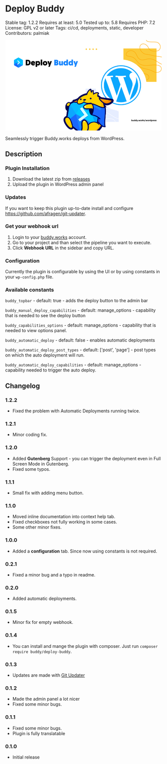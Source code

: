 # Deploy Buddy

Stable tag: 1.2.2
Requires at least: 5.0
Tested up to: 5.8
Requires PHP: 7.2
License: GPL v2 or later
Tags: ci/cd, deployments, static, developer
Contributors: palmiak

![](assets/images/cover.png)

Seamlessly trigger Buddy.works deploys from WordPress.
## Description

### Plugin Installation

1. Download the latest zip from [releases](https://github.com/palmiak/buddy_deploy/releases/)
2. Upload the plugin in WordPress admin panel

### Updates

If you want to keep this plugin up-to-date install and configure <https://github.com/afragen/git-updater>.

### Get your webhook url

1. Login to your [buddy.works](http://buddy.works) account.
2. Go to your project and than select the pipeline you want to execute.
3. Click **Webhook URL** in the sidebar and copy URL.

### Configuration

Currently the plugin is configurable by using the UI or by using constants in your `wp-config.php` file.

### Available constants

`buddy_topbar` - default: true - adds the deploy button to the admin bar

`buddy_manual_deploy_capabilities` - default: manage_options - capability that is needed to see the deploy button

`buddy_capabilities_options` - default: manage_options - capability that is needed to view options panel.

`buddy_automatic_deploy` - default: false - enables automatic deployments

`buddy_automatic_deploy_post_types` - default: ['post', 'page'] - post types on which the auto deployment will run.

`buddy_automatic_deploy_capabilities` - default: manage_options - capability needed to trigger the auto deploy.

## Changelog

### 1.2.2

- Fixed the problem with Automatic Deployments running twice.

### 1.2.1

- Minor coding fix.

### 1.2.0

- Added **Gutenberg** Support - you can trigger the deployment even in Full Screen Mode in Gutenberg.
- Fixed some typos.

### 1.1.1

- Small fix with adding menu button.

### 1.1.0

- Moved inline documentation into context help tab.
- Fixed checkboxes not fully working in some cases.
- Some other minor fixes.

### 1.0.0

- Added a **configuration** tab. Since now using constants is not required.

### 0.2.1

- Fixed a minor bug and a typo in readme.

### 0.2.0

- Added automatic deployments.

### 0.1.5

- Minor fix for empty webhook.

### 0.1.4

- You can install and mange the plugin with composer. Just run `composer require buddy/deploy-buddy`.

### 0.1.3

- Updates are made with [Git Updater](https://github.com/afragen/git-updater)

### 0.1.2

- Made the admin panel a lot nicer
- Fixed some minor bugs.

### 0.1.1

- Fixed some minor bugs.
- Plugin is fully translatable

### 0.1.0

- Initial release
